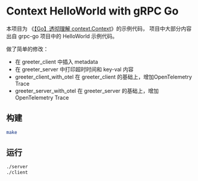 # Context HelloWorld with gRPC Go

本项目为 《[【Go】透彻理解 context.Context](https://panzhongxian.cn/cn/2023/08/go-context/)》的示例代码，
项目中大部分内容出自 grpc-go 项目中的 HelloWorld 示例代码。

做了简单的修改：

- 在 greeter\_client 中插入 metadata
- 在 greeter\_server 中打印超时时间和 key-val 内容
- greeter\_client\_with\_otel 在 greeter\_client 的基础上，增加OpenTelemetry Trace
- greeter\_server\_with\_otel 在 greeter\_server 的基础上，增加OpenTelemetry Trace

## 构建

```bash
make
```

## 运行

```bash
./server
./client
```

